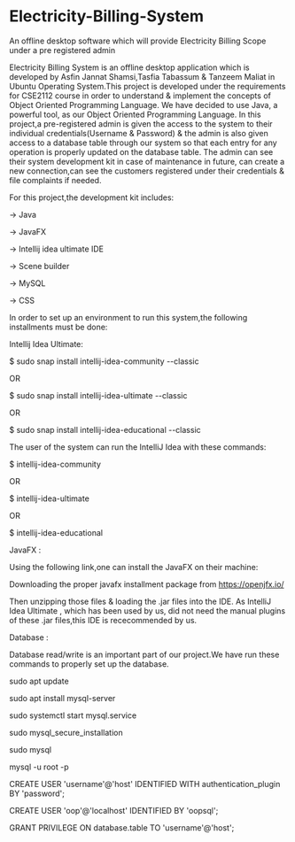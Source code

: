 # Electricity-Billing-System
An offline desktop software which will provide Electricity Billing Scope under a pre registered admin

Electricity Billing System is an offline desktop application which is developed by Asfin Jannat Shamsi,Tasfia Tabassum & Tanzeem Maliat in Ubuntu Operating System.This project is developed under the requirements for CSE2112 course in order to understand & implement the concepts of Object Oriented Programming Language. We have decided to use Java, a powerful tool, as our Object Oriented Programming Language.
In this project,a pre-registered admin is given the access to the system to their individual credentials(Username & Password) & the admin is also given access to a database table through our system so that each entry for any operation is properly updated on the database table. The admin can see their system development kit in case of maintenance in future, can create a new connection,can see the customers registered under their credentials & file complaints if needed.

For this project,the development kit includes:

-> Java

-> JavaFX

-> Intellij idea ultimate IDE

-> Scene builder

-> MySQL

-> CSS

In order to set up an environment to run this system,the following installments must be done:

Intellij Idea Ultimate:

$ sudo snap install intellij-idea-community --classic

OR

$ sudo snap install intellij-idea-ultimate --classic

OR

$ sudo snap install intellij-idea-educational --classic

The user of the system can run the IntelliJ Idea with these commands:

$ intellij-idea-community

OR

$ intellij-idea-ultimate

OR

$ intellij-idea-educational


JavaFX : 

Using the following link,one can install the JavaFX on their machine:

Downloading the proper javafx installment package from https://openjfx.io/ 

Then unzipping those files & loading the .jar files into the IDE. As IntelliJ Idea Ultimate , which has been used by us, did not need the manual plugins of these .jar files,this IDE is rececommended by us.

Database :

Database read/write is an important part of our project.We have run these commands to properly set up the database.

sudo apt update

sudo apt install mysql-server

sudo systemctl start mysql.service

sudo mysql_secure_installation

sudo mysql

mysql -u root -p

CREATE USER 'username'@'host' IDENTIFIED WITH authentication_plugin BY 'password';

CREATE USER 'oop'@'localhost' IDENTIFIED BY 'oopsql';

GRANT PRIVILEGE ON database.table TO 'username'@'host';


